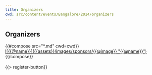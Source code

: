 ```yaml
---
title: Organizers
cwd: src/content/events/Bangalore/2014/organizers
---
```

## <i class="icon fa-magic"></i> Organizers

<div class="row">
{{#compose src="*.md" cwd=cwd}}
<div class="4u">
  <a href="{{@url}}">
    ![{{@name}}]({{assets}}/images/sponsors/{{@image}} "{{@name}}") 
  </a>
</div>
{{/compose}}
</div>
<br/>
{{> register-button}}
